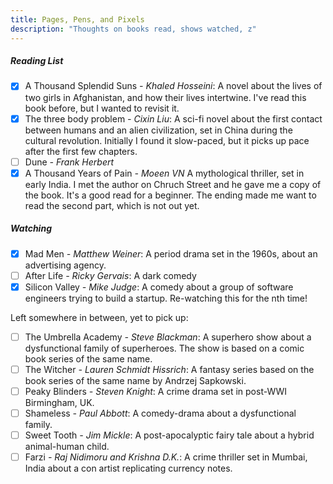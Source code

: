 ```yaml
---
title: Pages, Pens, and Pixels
description: "Thoughts on books read, shows watched, z"
---
```


##### Reading List

- [x]  A Thousand Splendid Suns *- Khaled Hosseini*: A novel about the lives of two girls in Afghanistan, and how their lives intertwine. I've read this book before, but I wanted to revisit it.
- [x]  The three body problem *- Cixin Liu*: A sci-fi novel about the first contact between humans and an alien civilization, set in China during the cultural revolution. Initially I found it slow-paced, but it picks up pace after the first few chapters.
- [ ]  Dune *- Frank Herbert*
- [x]  A Thousand Years of Pain *- Moeen VN* A mythological thriller, set in early India. I met the author on Chruch Street and he gave me a copy of the book. It's a good read for a beginner. The ending made me want to read the second part, which is not out yet.

<!-- - [ ]  The hitchhiker's guide to the galaxy *- Douglas Adams* -->
<!-- - [ ] All the light we cannot see *- Anthony Doerr* -->
<!-- - [ ] Ichigo Ichie *- Hector Garcia and Francesc Miralles* -->
<!-- - [ ] The dark forest *- Cixin Liu*
- [ ] Death's end *- Cixin Liu* -->
<!-- - [ ] The restaurant at the end of the universe *- Douglas Adams*
- [-] Life, the universe and everything *- Douglas Adams*
- [ ] So long, and thanks for all the fish *- Douglas Adams*
- [ ] Mostly harmless *- Douglas Adams*
- [ ] And another thing... *- Eoin Colfer* -->

##### Watching 

- [x]  Mad Men *- Matthew Weiner*: A period drama set in the 1960s, about an advertising agency.
- [ ]  After Life *- Ricky Gervais*: A dark comedy
- [x]  Silicon Valley *- Mike Judge*: A comedy about a group of software engineers trying to build a startup. Re-watching this for the nth time!

Left somewhere in between, yet to pick up:

- [ ]  The Umbrella Academy *- Steve Blackman*: A superhero show about a dysfunctional family of superheroes. The show is based on a comic book series of the same name.
- [ ]  The Witcher *- Lauren Schmidt Hissrich*: A fantasy series based on the book series of the same name by Andrzej Sapkowski.
- [ ]  Peaky Blinders *- Steven Knight*: A crime drama set in post-WWI Birmingham, UK.
- [ ]  Shameless *- Paul Abbott*: A comedy-drama about a dysfunctional family.
- [ ]  Sweet Tooth *- Jim Mickle*: A post-apocalyptic fairy tale about a hybrid animal-human child.
- [ ]  Farzi *- Raj Nidimoru and Krishna D.K.*: A crime thriller set in Mumbai, India about a con artist replicating currency notes.